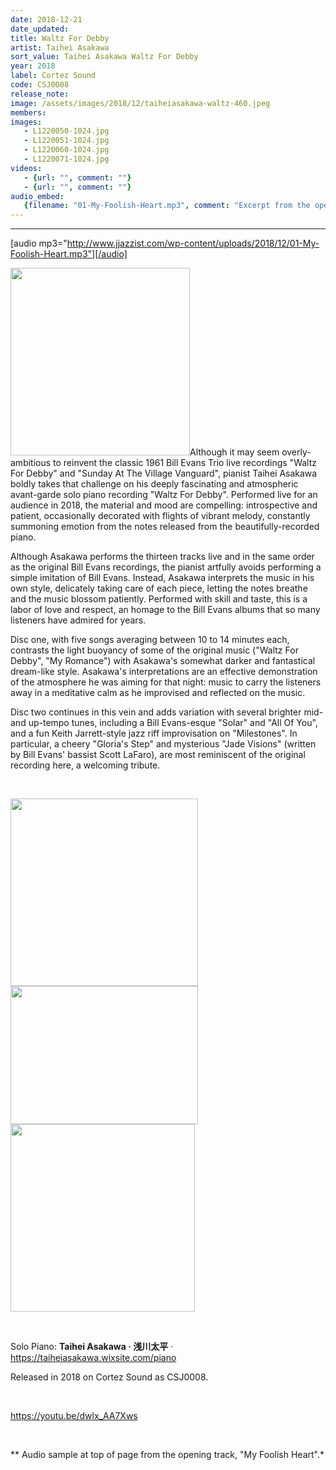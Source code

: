 ```yaml
---
date: 2018-12-21
date_updated: 
title: Waltz For Debby
artist: Taihei Asakawa
sort_value: Taihei Asakawa Waltz For Debby
year: 2018
label: Cortez Sound
code: CSJ0008
release_note: 
image: /assets/images/2018/12/taiheiasakawa-waltz-460.jpeg
members:
images: 
   - L1220050-1024.jpg
   - L1220051-1024.jpg
   - L1220060-1024.jpg
   - L1220071-1024.jpg
videos: 
   - {url: "", comment: ""}
   - {url: "", comment: ""}
audio_embed:
   {filename: "01-My-Foolish-Heart.mp3", comment: "Excerpt from the opening track, \"My Foolish Heart\":"}
---
```

---
[audio mp3="http://www.jjazzist.com/wp-content/uploads/2018/12/01-My-Foolish-Heart.mp3"][/audio]

<a href="http://www.jjazzist.com/wp-content/uploads/2018/12/L1220050.jpg"><img class="size-medium wp-image-3362 alignright" src="http://www.jjazzist.com/wp-content/uploads/2018/12/L1220050-287x300.jpg" alt="" width="287" height="300" /></a>Although it may seem overly-ambitious to reinvent the classic 1961 Bill Evans Trio live recordings "Waltz For Debby" and "Sunday At The Village Vanguard", pianist Taihei Asakawa boldly takes that challenge on his deeply fascinating and atmospheric avant-garde solo piano recording "Waltz For Debby". Performed live for an audience in 2018, the material and mood are compelling: introspective and patient, occasionally decorated with flights of vibrant melody, constantly summoning emotion from the notes released from the beautifully-recorded piano.

Although Asakawa performs the thirteen tracks live and in the same order as the original Bill Evans recordings, the pianist artfully avoids performing a simple imitation of Bill Evans. Instead, Asakawa interprets the music in his own style, delicately taking care of each piece, letting the notes breathe and the music blossom patiently. Performed with skill and taste, this is a labor of love and respect, an homage to the Bill Evans albums that so many listeners have admired for years.

Disc one, with five songs averaging between 10 to 14 minutes each, contrasts the light buoyancy of some of the original music ("Waltz For Debby", "My Romance") with Asakawa's somewhat darker and fantastical dream-like style. Asakawa's interpretations are an effective demonstration of the atmosphere he was aiming for that night: music to carry the listeners away in a meditative calm as he improvised and reflected on the music.

Disc two continues in this vein and adds variation with several brighter mid- and up-tempo tunes, including a Bill Evans-esque "Solar" and "All Of You", and a fun Keith Jarrett-style jazz riff improvisation on "Milestones". In particular, a cheery "Gloria's Step" and mysterious "Jade Visions" (written by Bill Evans' bassist Scott LaFaro), are most reminiscent of the original recording here, a welcoming tribute.

&nbsp;

<a href="http://www.jjazzist.com/wp-content/uploads/2018/12/L1220051.jpg"><img class="alignnone size-medium wp-image-3363" src="http://www.jjazzist.com/wp-content/uploads/2018/12/L1220051-300x300.jpg" alt="" width="300" height="300" /></a><a href="http://www.jjazzist.com/wp-content/uploads/2018/12/L1220060.jpg"><img class="alignnone size-medium wp-image-3364" src="http://www.jjazzist.com/wp-content/uploads/2018/12/L1220060-300x221.jpg" alt="" width="300" height="221" /></a><a href="http://www.jjazzist.com/wp-content/uploads/2018/12/L1220071.jpg"><img class="alignnone size-medium wp-image-3365" src="http://www.jjazzist.com/wp-content/uploads/2018/12/L1220071-295x300.jpg" alt="" width="295" height="300" /></a>

&nbsp;

Solo Piano: <strong>Taihei Asakawa · 浅川太平</strong> · <a href="https://taiheiasakawa.wixsite.com/piano">https://taiheiasakawa.wixsite.com/piano</a>

Released in 2018 on Cortez Sound as CSJ0008.

&nbsp;

https://youtu.be/dwlx_AA7Xws

&nbsp;

** Audio sample at top of page from the opening track, "My Foolish Heart".*

